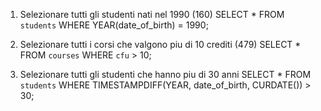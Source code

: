 1.  Selezionare tutti gli studenti nati nel 1990 (160)
SELECT * FROM `students` WHERE YEAR(date_of_birth) = 1990;

2. Selezionare tutti i corsi che valgono piu di 10 crediti (479)
SELECT * FROM `courses` WHERE `cfu` > 10;

3. Selezionare tutti gli studenti che hanno piu di 30 anni 
SELECT * FROM `students` WHERE TIMESTAMPDIFF(YEAR, date_of_birth, CURDATE()) > 30;